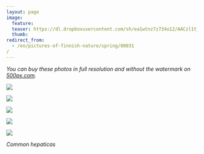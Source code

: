 ```yaml
---
layout: page
image:
  feature:
  teaser: https://dl.dropboxusercontent.com/sh/ea1wtnz7z734o12/AACzl1t_EnD0v2AiTe-EFQQoa/luontokuvat/kev%C3%A4t/DSC60920-245px.jpg
  thumb:
redirect_from:
  - /en/pictures-of-finnish-nature/spring/00031/
---
```


*You can buy these photos in full resolution and without the watermark on [500px.com](https://500px.com/minimuutticom/galleries/hepatica-flowers).*

[![](https://dl.dropboxusercontent.com/sh/ea1wtnz7z734o12/AAB4Ig8HCwT33ZlWPk430wpca/luontokuvat/kev%C3%A4t/DSC60908-800px.jpg)](https://dl.dropboxusercontent.com/sh/ea1wtnz7z734o12/AADE4q3LMM-Zf-en4w4ivl-Ca/luontokuvat/kev%C3%A4t/DSC60908.jpg)

[![](https://dl.dropboxusercontent.com/sh/ea1wtnz7z734o12/AABEIH_DrxRdsyjGe_HCXwmQa/luontokuvat/kev%C3%A4t/DSC60920-800px.jpg)](https://dl.dropboxusercontent.com/sh/ea1wtnz7z734o12/AABFSkrFkQmYaBne2bRMun7Oa/luontokuvat/kev%C3%A4t/DSC60920.jpg)

[![](https://dl.dropboxusercontent.com/sh/ea1wtnz7z734o12/AAC-LIrOcQYm-fqdrMa0pdIma/luontokuvat/kev%C3%A4t/DSC60948-800px.jpg)](https://dl.dropboxusercontent.com/sh/ea1wtnz7z734o12/AAD00irQEzxhVVdQjZ6Q0Tkea/luontokuvat/kev%C3%A4t/DSC60948.jpg)

[![](https://dl.dropboxusercontent.com/sh/ea1wtnz7z734o12/AADM9AuD2cfjFi2v31wQ-iwba/luontokuvat/kev%C3%A4t/DS15098-800px.jpg)](https://dl.dropboxusercontent.com/sh/ea1wtnz7z734o12/AABExSBtqDGHtA-YQMulPCHja/luontokuvat/kev%C3%A4t/DS15098.jpg)

[![](https://dl.dropboxusercontent.com/sh/ea1wtnz7z734o12/AACtRpk7xOxbuPlmvjm8HMJla/luontokuvat/kev%C3%A4t/DS15100-800px.jpg)](https://dl.dropboxusercontent.com/sh/ea1wtnz7z734o12/AADb-iZKHf0K69vCIahUIDQ2a/luontokuvat/kev%C3%A4t/DS15100.jpg)

*Common hepaticas*
